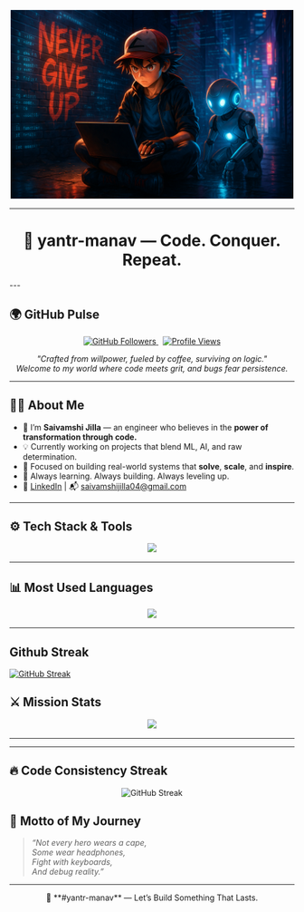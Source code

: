 <p align="center">
  <img src="https://raw.githubusercontent.com/yantr-manav/yantr-manav/main/github_banner.png" alt="yantr-manav banner" width="500"/>
</p>

---

<h1 align="center">🧠 yantr-manav — Code. Conquer. Repeat.</h1>
---

## 🌍 GitHub Pulse

<p align="center">
  <a href="https://github.com/yantr-manav?tab=followers">
    <img src="https://img.shields.io/github/followers/yantr-manav?label=Follow&style=social" alt="GitHub Followers" />
  </a>
  &nbsp;
  <a href="https://github.com/yantr-manav">
    <img src="https://komarev.com/ghpvc/?username=yantr-manav&label=Profile+Views&color=blueviolet&style=flat" alt="Profile Views" />
  </a>
</p>


<p align="center">
  <i>"Crafted from willpower, fueled by coffee, surviving on logic."</i><br>
  <i>Welcome to my world where code meets grit, and bugs fear persistence.</i>
</p>

---

## 👨‍💻 About Me
- 🔭 I’m **Saivamshi Jilla** — an engineer who believes in the **power of transformation through code.**
- 💡 Currently working on projects that blend ML, AI, and raw determination.
- 🎯 Focused on building real-world systems that **solve**, **scale**, and **inspire**.
- 🧠 Always learning. Always building. Always leveling up.
- 🔗 [LinkedIn](https://www.linkedin.com/in/saivamshi-jilla/) | 📬 saivamshijilla04@gmail.com

---


## ⚙️ Tech Stack & Tools

<p align="center">
  <img src="https://skillicons.dev/icons?i=python,java,cpp,js,ts,html,css,react,mongodb,aws,git,github,docker,linux" />
</p>

---



## 📊 Most Used Languages

<p align="center">
  <img src="https://github-readme-stats.vercel.app/api/top-langs/?username=yantr-manav&layout=compact&theme=radical&langs_count=8" />
</p>

---
## Github Streak 

[![GitHub Streak](https://github-readme-streak-stats.herokuapp.com?user=yantr-manav&theme=neon-dark&hide_border=true&border_radius=5&short_numbers=true)](https://git.io/streak-stats)
## ⚔️ Mission Stats

<p align="center">
  <img src="https://github-readme-stats.vercel.app/api?username=yantr-manav&show_icons=true&theme=radical&rank_icon=github" />
</p>

---

---

## 🔥 Code Consistency Streak

<p align="center">
  <img src="https://streak-stats.demolab.com?user=yantr-manav&theme=tokyonight&hide_border=true&date_format=j%20M%5B%20Y%5D" alt="GitHub Streak" />
</p>


## 🚀 Motto of My Journey

> *“Not every hero wears a cape,  
Some wear headphones,  
Fight with keyboards,  
And debug reality.”*

---

<p align="center">
  🧠 **#yantr-manav** — Let’s Build Something That Lasts.
</p>
